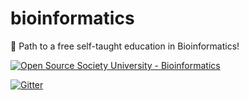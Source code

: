 

# bioinformatics

:microscope: Path to a free self-taught education in Bioinformatics!

<a href="https://github.com/open-source-society/bioinformatics"><img alt="Open Source Society University - Bioinformatics" src="https://img.shields.io/badge/OSSU-bioinformatics-blue.svg"></a>

[![Gitter](https://badges.gitter.im/open-source-society/bioinformatics.svg)](https://gitter.im/open-source-society/bioinformatics)
